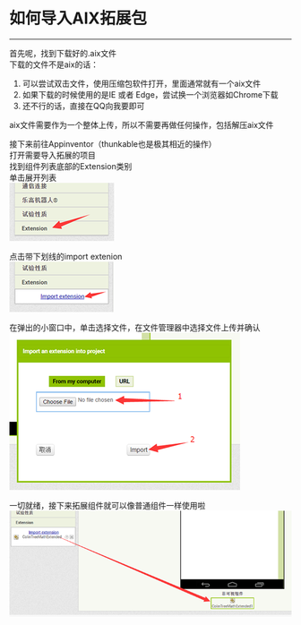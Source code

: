 # 如何导入AIX拓展包

---

首先呢，找到下载好的.aix文件  
下载的文件不是aix的话：
1. 可以尝试双击文件，使用压缩包软件打开，里面通常就有一个aix文件  
1. 如果下载的时候使用的是IE 或者 Edge，尝试换一个浏览器如Chrome下载  
1. 还不行的话，直接在QQ向我要即可

aix文件需要作为一个整体上传，所以不需要再做任何操作，包括解压aix文件

接下来前往Appinventor（thunkable也是极其相近的操作）  
打开需要导入拓展的项目  
找到组件列表底部的Extension类别  
单击展开列表  
![](step1.png)

点击带下划线的import extenion  
![](step2.png)

在弹出的小窗口中，单击选择文件，在文件管理器中选择文件上传并确认  
![](step3.png)

一切就绪，接下来拓展组件就可以像普通组件一样使用啦  
![](step5.png)